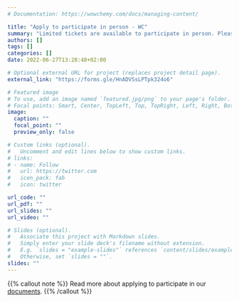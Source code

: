 ```yaml
---
# Documentation: https://wowchemy.com/docs/managing-content/

title: "Apply to participate in person - WC"
summary: "Limited tickets are available to participate in person. Please complete the application form to indicate your interest and what you hope to learn and contribute. A selection panel will review applications and provide feedback on a rolling basis until all spaces have been filled."
authors: []
tags: []
categories: []
date: 2022-06-27T13:28:48+02:00

# Optional external URL for project (replaces project detail page).
external_link: "https://forms.gle/HnADVSsLPTpk324o6"

# Featured image
# To use, add an image named `featured.jpg/png` to your page's folder.
# Focal points: Smart, Center, TopLeft, Top, TopRight, Left, Right, BottomLeft, Bottom, BottomRight.
image:
  caption: ""
  focal_point: ""
  preview_only: false

# Custom links (optional).
#   Uncomment and edit lines below to show custom links.
# links:
# - name: Follow
#   url: https://twitter.com
#   icon_pack: fab
#   icon: twitter

url_code: ""
url_pdf: ""
url_slides: ""
url_video: ""

# Slides (optional).
#   Associate this project with Markdown slides.
#   Simply enter your slide deck's filename without extension.
#   E.g. `slides = "example-slides"` references `content/slides/example-slides.md`.
#   Otherwise, set `slides = ""`.
slides: ""
---
```

{{% callout note %}}
Read more about applying to participate in our [documents](docs/participation/).
{{% /callout %}}
